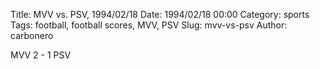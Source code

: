 Title: MVV vs. PSV, 1994/02/18
Date: 1994/02/18 00:00
Category: sports
Tags: football, football scores, MVV, PSV
Slug: mvv-vs-psv
Author: carbonero


MVV 2 - 1 PSV

